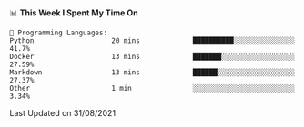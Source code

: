 <!--START_SECTION:waka-->
📊 **This Week I Spent My Time On** 

```text
💬 Programming Languages: 
Python                   20 mins             ██████████░░░░░░░░░░░░░░░   41.7% 
Docker                   13 mins             ███████░░░░░░░░░░░░░░░░░░   27.59% 
Markdown                 13 mins             ██████░░░░░░░░░░░░░░░░░░░   27.37% 
Other                    1 min               ░░░░░░░░░░░░░░░░░░░░░░░░░   3.34%

```


 Last Updated on 31/08/2021
<!--END_SECTION:waka-->

<!--
**mdberkey/mdberkey** is a ✨ _special_ ✨ repository because its `README.md` (this file) appears on your GitHub profile.

Here are some ideas to get you started:

- 🔭 I’m currently working on ...
- 🌱 I’m currently learning ...
- 👯 I’m looking to collaborate on ...
- 🤔 I’m looking for help with ...
- 💬 Ask me about ...
- 📫 How to reach me: ...
- 😄 Pronouns: ...
- ⚡ Fun fact: ...
-->

